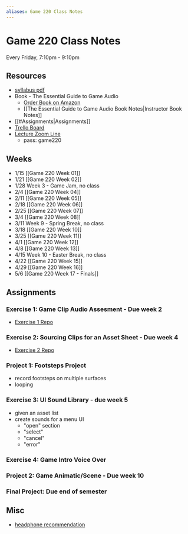 ```yaml
---
aliases: Game 220 Class Notes
---
```


# Game 220 Class Notes

Every Friday, 7:10pm - 9:10pm

## Resources
- [syllabus pdf](https://drive.google.com/file/d/186sxK5CyzCnww-TBSRLQmuPVBCH8z6cg/view?usp=sharing)
- Book - The Essential Guide to Game Audio
	- [Order Book on Amazon](https://www.amazon.com/Essential-Guide-Game-Audio-Practice/dp/041570670X/ref=sr_1_1?crid=3IGE5UH8X6O3G&keywords=the+essential+guide+to+game+audio&qid=1642484714&sprefix=the+essential+guide+to+game+aud%2Caps%2C199&sr=8-1)
	- [[The Essential Guide to Game Audio Book Notes|Instructor Book Notes]]
- [[#Assignments|Assignments]]
- [Trello Board](https://trello.com/b/bg0gDxFM/game-220-20)
- [Lecture Zoom Line](https://zoom.us/j/97631235561?pwd=YlBxaWdVNEN3Z25Mek8wZ3FUY2N3QT09)
	- pass: game220

## Weeks
- 1/15 [[Game 220 Week 01]]
- 1/21 [[Game 220 Week 02]]
- 1/28 Week 3 - Game Jam, no class
- 2/4 [[Game 220 Week 04]]
- 2/11 [[Game 220 Week 05]]
- 2/18 [[Game 220 Week 06]]
- 2/25 [[Game 220 Week 07]]
- 3/4 [[Game 220 Week 08]]
- 3/11 Week 9 - Spring Break, no class
- 3/18 [[Game 220 Week 10]]
- 3/25 [[Game 220 Week 11]]
- 4/1 [[Game 220 Week 12]]
- 4/8 [[Game 220 Week 13]]
- 4/15 Week 10 - Easter Break, no class
- 4/22 [[Game 220 Week 15]]
- 4/29 [[Game 220 Week 16]]
- 5/6 [[Game 220 Week 17 - Finals]]

## Assignments
### Exercise 1: Game Clip Audio Assesment - Due week 2 
- [Exercise 1 Repo](https://github.com/APUGames/Game-220-Exercise-1)

### Exercise 2: Sourcing Clips for an Asset Sheet - Due week 4
- [Exercise 2 Repo](https://github.com/APUGames/Game-220-Exercise-2/tree/main)

### Project 1: Footsteps Project
  - record footsteps on multiple surfaces
  - looping
  
### Exercise 3: UI Sound Library  - due week 5
- given an asset list
- create sounds for a menu UI
  - "open" section
  - "select"
  - "cancel"
  - "error"
  
### Exercise 4: Game Intro Voice Over
### Project 2: Game Animatic/Scene - Due week 10 
### Final Project: Due end of semester

## Misc
- [headphone recommendation](https://www.amazon.com/Audio-Technica-ATH-M20x-Professional-Monitor-Headphones/dp/B00HVLUR18/ref=sr_1_4?crid=2C2M7AJUMIX7&keywords=audio+technica&qid=1642132525&sprefix=audio+technica%2Caps%2C312&sr=8-4)